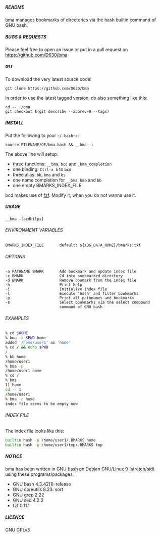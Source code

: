 ##### README

[bma](https://github.com/D630/bma) manages bookmarks of directories via the hash builtin command of GNU bash.

##### BUGS & REQUESTS

Please feel free to open an issue or put in a pull request on https://github.com/D630/bma

##### GIT

To download the very latest source code:

```
git clone https://github.com/D630/bma
```

In order to use the latest tagged version, do also something like this:

```
cd -- ./bma
git checkout $(git describe --abbrev=0 --tags)
```

##### INSTALL

Put the following to your `~/.bashrc`:

```
source FILENAME/OF/bma.bash && __bma -i
```

The above line will setup:
- three functions: `__bma`, `bcd` and `_bma_completion`
- one binding: `Ctrl-x b` to `bcd`
- three alias: `bb`, `bma` and `bs`
- one name completion for `__bma`, `bma` and `bb`
- one empty BMARKS_INDEX_FILE

bcd makes use of [fzf](https://github.com/junegunn/fzf). Modify it, when you do not wanna use it.

##### USAGE

```
__bma -[acdhilps]
```

###### ENVIRONMENT VARIABLES

```
BMARKS_INDEX_FILE       default: ${XDG_DATA_HOME}/bmarks.txt
```

###### OPTIONS

```
-a PATHNAME BMARK       Add bookmark and update index file
-c BMARK                Cd into bookmarked directory
-d BMARK                Remove boomark from the index file
-h                      Print help
-i                      Initialize index file
-l                      Execute 'hash' and filter bookmarks
-p                      Print all pathnames and bookmarks
-s                      Select bookmarks via the select compound
                        command of GNU bash
```

###### EXAMPLES

```sh
% cd $HOME
% bma -a $PWD home
added '/home/user1' as 'home'
% cd / && echo $PWD
/
% bb home
/home/user1
% bma -p
/home/user1 home
% cd /
% bms
1) home
cd -- 1
/home/user1
% bma -d home
index file seems to be empty now
```

###### INDEX FILE

The index file looks like this:

```sh
builtin hash -p /home/user1/.BMARKS home
builtin hash -p /home/user1/tmp/.BMARKS tmp
```

##### NOTICE

bma has been written in [GNU bash](http://www.gnu.org/software/bash/) on [Debian GNU/Linux 9 (stretch/sid)](https://www.debian.org) using these programs/packages:

- GNU bash 4.3.42(1)-release
- GNU coreutils 8.23: sort
- GNU grep 2.22
- GNU sed 4.2.2
- fzf 0.11.1

##### LICENCE

GNU GPLv3
